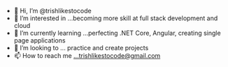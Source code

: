 - 👋 Hi, I’m @trishlikestocode
- 👀 I’m interested in ...becoming more skill at full stack development and cloud
- 🌱 I’m currently learning ...perfecting .NET Core, Angular, creating single page applications
- 💞️ I’m looking to ... practice and create projects
- 📫 How to reach me ...trishlikestocode@gmail.com

<!---
trishlikestocode/trishlikestocode is a ✨ special ✨ repository because its `README.md` (this file) appears on your GitHub profile.
You can click the Preview link to take a look at your changes.
--->
